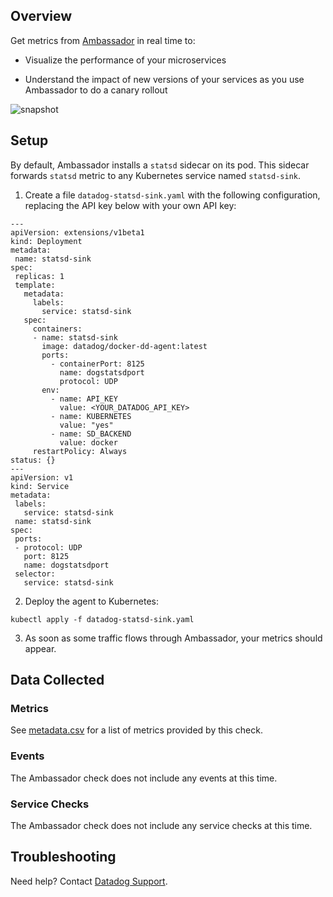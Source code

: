 ## Overview

Get metrics from [Ambassador][1] in real time to:

* Visualize the performance of your microservices

* Understand the impact of new versions of your services as you use Ambassador to do a canary rollout

![snapshot][2]

## Setup

By default, Ambassador installs a `statsd` sidecar on its pod. This sidecar forwards `statsd` metric to any Kubernetes service named `statsd-sink`.

1. Create a file `datadog-statsd-sink.yaml` with the following configuration, replacing the API key below with your own API key:

```
---
apiVersion: extensions/v1beta1
kind: Deployment
metadata:
 name: statsd-sink
spec:
 replicas: 1
 template:
   metadata:
     labels:
       service: statsd-sink
   spec:
     containers:
     - name: statsd-sink
       image: datadog/docker-dd-agent:latest
       ports:
         - containerPort: 8125
           name: dogstatsdport
           protocol: UDP
       env:
         - name: API_KEY
           value: <YOUR_DATADOG_API_KEY>
         - name: KUBERNETES
           value: "yes"
         - name: SD_BACKEND
           value: docker
     restartPolicy: Always
status: {}
---
apiVersion: v1
kind: Service
metadata:
 labels:
   service: statsd-sink
 name: statsd-sink
spec:
 ports:
 - protocol: UDP
   port: 8125
   name: dogstatsdport
 selector:
   service: statsd-sink
```

2. Deploy the agent to Kubernetes:

```
kubectl apply -f datadog-statsd-sink.yaml
```

3. As soon as some traffic flows through Ambassador, your metrics should appear.

## Data Collected

### Metrics

See [metadata.csv][3] for a list of metrics provided by this check.

### Events

The Ambassador check does not include any events at this time.

### Service Checks

The Ambassador check does not include any service checks at this time.

## Troubleshooting
Need help? Contact [Datadog Support][4].

[1]: https://www.getambassador.io
[2]: https://raw.githubusercontent.com/DataDog/integrations-extras/master/ambassador/images/upstream-req-time.png
[3]: https://github.com/DataDog/integrations-extras/blob/master/ambassador/metadata.csv
[4]: http://docs.datadoghq.com/help/

